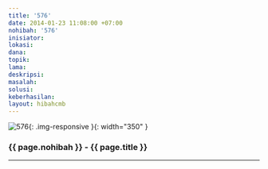 ```yaml
---
title: '576'
date: 2014-01-23 11:08:00 +07:00
nohibah: '576'
inisiator: 
lokasi: 
dana: 
topik: 
lama: 
deskripsi: 
masalah: 
solusi: 
keberhasilan: 
layout: hibahcmb
---
```


![576](/static/img/hibahcmb/576.png){: .img-responsive }{: width="350" }

### {{ page.nohibah }} - {{ page.title }}

---
